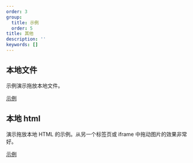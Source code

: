 ```yaml
---
order: 3
group:
  title: 示例
  order: 5
title: 其他
description: ''
keywords: []
---
```


## 本地文件

示例演示拖放本地文件。

[示例](https://937yj83rn4.csb.app/)

## 本地 html

演示拖放本地 HTML 的示例。从另一个标签页或 iframe 中拖动图片的效果非常好。

[示例](https://zxsd4.csb.app/)
